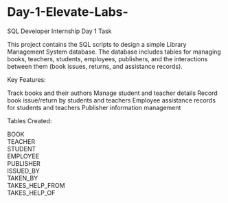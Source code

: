 # Day-1-Elevate-Labs-
SQL Developer Internship Day 1 Task

This project contains the SQL scripts to design a simple Library Management System database. The database includes tables for managing books, teachers, students, employees, publishers, and the interactions between them (book issues, returns, and assistance records).

Key Features:

Track books and their authors
Manage student and teacher details
Record book issue/return by students and teachers
Employee assistance records for students and teachers
Publisher information management

Tables Created:

BOOK <br>
TEACHER <br>
STUDENT <br>
EMPLOYEE <br>
PUBLISHER <br>
ISSUED_BY <br>
TAKEN_BY <br>
TAKES_HELP_FROM <br>
TAKES_HELP_OF
